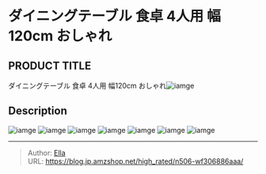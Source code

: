 # ダイニングテーブル 食卓 4人用 幅120cm おしゃれ


## PRODUCT TITLE 

ダイニングテーブル 食卓 4人用 幅120cm おしゃれ![iamge](https://b2bfiles1.gigab2b.cn/image/wkseller/7404/20230711_4f2404c06e17ed9c1fd568cb8a37cfd8.jpg)

## Description











![iamge](https://b2bfiles1.gigab2b.cn/image/wkseller/7404/20230829_d41bd772fe9f7dd3579344437cf6d03a.jpg)
![iamge](https://b2bfiles1.gigab2b.cn/image/wkseller/7404/20230829_4cf53dbded6cec2fde8392f944841649.jpg)
![iamge](https://b2bfiles1.gigab2b.cn/image/wkseller/7404/20230829_30843ec74c40582769f38f495aaa8c3b.jpg)
![iamge](https://b2bfiles1.gigab2b.cn/image/wkseller/7404/20230829_05cf10c4a03c9b2d61c114b7e3d7c43e.jpg)
![iamge](https://b2bfiles1.gigab2b.cn/image/wkseller/7404/20230829_3e7ea1415e93bf99f0afd0791a98e3f6.jpg)
![iamge](https://b2bfiles1.gigab2b.cn/image/wkseller/7404/20230829_8ed504f5c276573d8787e958218e5147.jpg)
![iamge](https://b2bfiles1.gigab2b.cn/image/wkseller/7404/20230829_98293cdc70121741aec4c7e2c2ccf29d.jpg)


---

> Author: [Ella](https://blog.jp.amzshop.net/)  
> URL: https://blog.jp.amzshop.net/high_rated/n506-wf306886aaa/  

